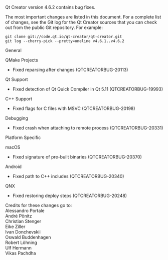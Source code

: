 Qt Creator version 4.6.2 contains bug fixes.

The most important changes are listed in this document. For a complete
list of changes, see the Git log for the Qt Creator sources that
you can check out from the public Git repository. For example:

    git clone git://code.qt.io/qt-creator/qt-creator.git
    git log --cherry-pick --pretty=oneline v4.6.1..v4.6.2

General

QMake Projects

* Fixed reparsing after changes (QTCREATORBUG-20113)

Qt Support

* Fixed detection of Qt Quick Compiler in Qt 5.11 (QTCREATORBUG-19993)

C++ Support

* Fixed flags for C files with MSVC (QTCREATORBUG-20198)

Debugging

* Fixed crash when attaching to remote process (QTCREATORBUG-20331)

Platform Specific

macOS

* Fixed signature of pre-built binaries (QTCREATORBUG-20370)

Android

* Fixed path to C++ includes (QTCREATORBUG-20340)

QNX

* Fixed restoring deploy steps (QTCREATORBUG-20248)

Credits for these changes go to:  
Alessandro Portale  
André Pönitz  
Christian Stenger  
Eike Ziller  
Ivan Donchevskii  
Oswald Buddenhagen  
Robert Löhning  
Ulf Hermann  
Vikas Pachdha  
